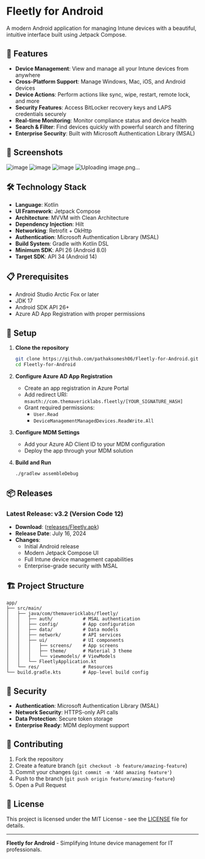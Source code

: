 # Fleetly for Android

A modern Android application for managing Intune devices with a beautiful, intuitive interface built using Jetpack Compose.

## 🚀 Features

- **Device Management**: View and manage all your Intune devices from anywhere
- **Cross-Platform Support**: Manage Windows, Mac, iOS, and Android devices
- **Device Actions**: Perform actions like sync, wipe, restart, remote lock, and more
- **Security Features**: Access BitLocker recovery keys and LAPS credentials securely
- **Real-time Monitoring**: Monitor compliance status and device health
- **Search & Filter**: Find devices quickly with powerful search and filtering
- **Enterprise Security**: Built with Microsoft Authentication Library (MSAL)

## 📱 Screenshots

![image](https://github.com/user-attachments/assets/fc730789-daeb-4521-aba5-9ccfc8c1d315)
![image](https://github.com/user-attachments/assets/e136f48e-03a3-4ddd-9f6d-3ad24e061096)
![image](https://github.com/user-attachments/assets/ee6f6724-2827-4931-847e-43b6f6e5e20a)
![Uploading image.png…]()


## 🛠️ Technology Stack

- **Language**: Kotlin
- **UI Framework**: Jetpack Compose
- **Architecture**: MVVM with Clean Architecture
- **Dependency Injection**: Hilt
- **Networking**: Retrofit + OkHttp
- **Authentication**: Microsoft Authentication Library (MSAL)
- **Build System**: Gradle with Kotlin DSL
- **Minimum SDK**: API 26 (Android 8.0)
- **Target SDK**: API 34 (Android 14)

## 📋 Prerequisites

- Android Studio Arctic Fox or later
- JDK 17
- Android SDK API 26+
- Azure AD App Registration with proper permissions

## 🔧 Setup

1. **Clone the repository**
   ```bash
   git clone https://github.com/pathaksomesh06/Fleetly-for-Android.git
   cd Fleetly-for-Android
   ```

2. **Configure Azure AD App Registration**
   - Create an app registration in Azure Portal
   - Add redirect URI: `msauth://com.themavericklabs.fleetly/[YOUR_SIGNATURE_HASH]`
   - Grant required permissions:
     - `User.Read`
     - `DeviceManagementManagedDevices.ReadWrite.All`

3. **Configure MDM Settings**
   - Add your Azure AD Client ID to your MDM configuration
   - Deploy the app through your MDM solution

4. **Build and Run**
   ```bash
   ./gradlew assembleDebug
   ```

## 📦 Releases

### Latest Release: v3.2 (Version Code 12)

- **Download**: ([releases/Fleetly.apk](https://github.com/pathaksomesh06/Fleetly-for-Android/releases/tag/v))
- **Release Date**: July 16, 2024
- **Changes**:
  - Initial Android release
  - Modern Jetpack Compose UI
  - Full Intune device management capabilities
  - Enterprise-grade security with MSAL

## 🏗️ Project Structure

```
app/
├── src/main/
│   ├── java/com/themavericklabs/fleetly/
│   │   ├── auth/           # MSAL authentication
│   │   ├── config/         # App configuration
│   │   ├── data/           # Data models
│   │   ├── network/        # API services
│   │   ├── ui/             # UI components
│   │   │   ├── screens/    # App screens
│   │   │   ├── theme/      # Material 3 theme
│   │   │   └── viewmodels/ # ViewModels
│   │   └── FleetlyApplication.kt
│   └── res/                # Resources
└── build.gradle.kts        # App-level build config
```

## 🔐 Security

- **Authentication**: Microsoft Authentication Library (MSAL)
- **Network Security**: HTTPS-only API calls
- **Data Protection**: Secure token storage
- **Enterprise Ready**: MDM deployment support

## 🤝 Contributing

1. Fork the repository
2. Create a feature branch (`git checkout -b feature/amazing-feature`)
3. Commit your changes (`git commit -m 'Add amazing feature'`)
4. Push to the branch (`git push origin feature/amazing-feature`)
5. Open a Pull Request

## 📄 License

This project is licensed under the MIT License - see the [LICENSE](LICENSE) file for details.

---

**Fleetly for Android** - Simplifying Intune device management for IT professionals. 
